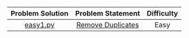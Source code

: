 |           Problem Solution            |                           Problem Statement                           |           Difficulty          |
|:-------------------------------------:|:---------------------------------------------------------------------:|:-----------------------------:|
|[easy1.py](Easy/easy1.py)              |[Remove Duplicates](https://practice.geeksforgeeks.org/problems/remove-duplicates3034/1)|Easy|
